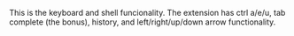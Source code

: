 This is the keyboard and shell funcionality. The extension has ctrl a/e/u, tab complete (the bonus), history, and left/right/up/down arrow functionality.